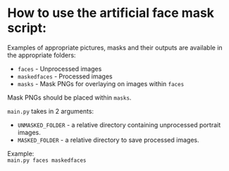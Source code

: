 # How to use the artificial face mask script:  

Examples of appropriate pictures, masks and their outputs are available in the appropriate folders:
- ``faces`` - Unprocessed images 
- ``maskedfaces`` - Processed images 
- ``masks`` - Mask PNGs for overlaying on images within ``faces``  

Mask PNGs should be placed within ``masks``.

``main.py`` takes in 2 arguments: 
- `UNMASKED_FOLDER` - a relative directory containing unprocessed portrait images.
- `MASKED_FOLDER` - a relative directory to save processed images.

Example:  
``main.py faces maskedfaces``